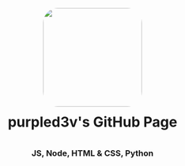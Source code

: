 <p align="center">
<img src="https://c.tenor.com/_girUFNI-G0AAAAM/killua-anime.gif" style="border-radius: 30px; padding-bottom: 0px" width="200" height="200" >
</p>
<h1 align="center" style="padding-top:0px; margin-top: 0px; ">purpled3v's GitHub Page</h1>

<br>

<h3 align="center" style="padding-top:0px; margin-top: 0px; ">JS, Node, HTML & CSS, Python</h3>
